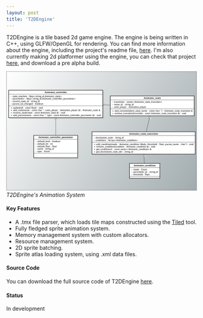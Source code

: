 ```yaml
---
layout: post
title: 'T2DEngine'
---
```

  T2DEngine is a tile based 2d game engine. The engine is being written in C++, using GLFW/OpenGL for rendering.
  You can find more information about the engine, including the project's readme file, [here](https://github.com/mateusgondim/T2DEngine).
  I'm also currently making 2d platformer using the engine, you can check that project [here](../projects/2d_game.html), and download a pre alpha build.

  ![alt text](../assets/img/projects/T2DEngine/thumb.png)
			*T2DEngine's Animation System*

#### Key Features
  - A .tmx file parser, which loads tile maps constructed using the [Tiled](https://www.mapeditor.org/) tool.
  - Fully fledged sprite animation system.
  - Memory management  system with custom allocators.
  - Resource management system.
  - 2D sprite batching.
  - Sprite atlas loading system, using .xml data files.
 
#### Source Code
  You can download the full source code of T2DEngine [here](https://github.com/mateusgondim/T2DEngine/tree/master/engine/source).
#### Status
  In development
